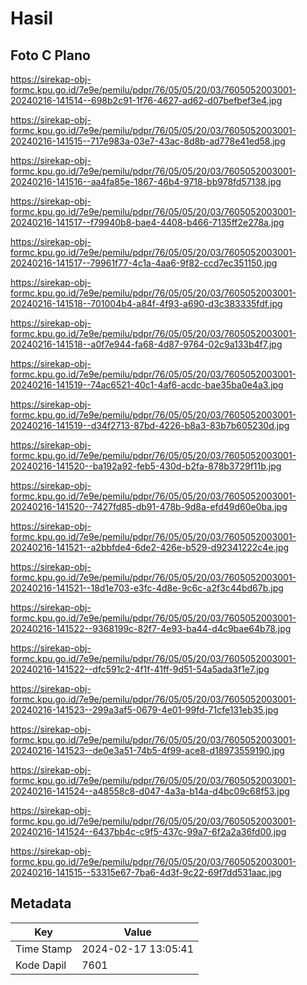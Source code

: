 # Hasil

## Foto C Plano

https://sirekap-obj-formc.kpu.go.id/7e9e/pemilu/pdpr/76/05/05/20/03/7605052003001-20240216-141514--698b2c91-1f76-4627-ad62-d07befbef3e4.jpg

https://sirekap-obj-formc.kpu.go.id/7e9e/pemilu/pdpr/76/05/05/20/03/7605052003001-20240216-141515--717e983a-03e7-43ac-8d8b-ad778e41ed58.jpg

https://sirekap-obj-formc.kpu.go.id/7e9e/pemilu/pdpr/76/05/05/20/03/7605052003001-20240216-141516--aa4fa85e-1867-46b4-9718-bb978fd57138.jpg

https://sirekap-obj-formc.kpu.go.id/7e9e/pemilu/pdpr/76/05/05/20/03/7605052003001-20240216-141517--f79940b8-bae4-4408-b466-7135ff2e278a.jpg

https://sirekap-obj-formc.kpu.go.id/7e9e/pemilu/pdpr/76/05/05/20/03/7605052003001-20240216-141517--79961f77-4c1a-4aa6-9f82-ccd7ec351150.jpg

https://sirekap-obj-formc.kpu.go.id/7e9e/pemilu/pdpr/76/05/05/20/03/7605052003001-20240216-141518--701004b4-a84f-4f93-a690-d3c383335fdf.jpg

https://sirekap-obj-formc.kpu.go.id/7e9e/pemilu/pdpr/76/05/05/20/03/7605052003001-20240216-141518--a0f7e944-fa68-4d87-9764-02c9a133b4f7.jpg

https://sirekap-obj-formc.kpu.go.id/7e9e/pemilu/pdpr/76/05/05/20/03/7605052003001-20240216-141519--74ac6521-40c1-4af6-acdc-bae35ba0e4a3.jpg

https://sirekap-obj-formc.kpu.go.id/7e9e/pemilu/pdpr/76/05/05/20/03/7605052003001-20240216-141519--d34f2713-87bd-4226-b8a3-83b7b605230d.jpg

https://sirekap-obj-formc.kpu.go.id/7e9e/pemilu/pdpr/76/05/05/20/03/7605052003001-20240216-141520--ba192a92-feb5-430d-b2fa-878b3729f11b.jpg

https://sirekap-obj-formc.kpu.go.id/7e9e/pemilu/pdpr/76/05/05/20/03/7605052003001-20240216-141520--7427fd85-db91-478b-9d8a-efd49d60e0ba.jpg

https://sirekap-obj-formc.kpu.go.id/7e9e/pemilu/pdpr/76/05/05/20/03/7605052003001-20240216-141521--a2bbfde4-6de2-426e-b529-d92341222c4e.jpg

https://sirekap-obj-formc.kpu.go.id/7e9e/pemilu/pdpr/76/05/05/20/03/7605052003001-20240216-141521--18d1e703-e3fc-4d8e-9c6c-a2f3c44bd67b.jpg

https://sirekap-obj-formc.kpu.go.id/7e9e/pemilu/pdpr/76/05/05/20/03/7605052003001-20240216-141522--9368199c-82f7-4e93-ba44-d4c9bae64b78.jpg

https://sirekap-obj-formc.kpu.go.id/7e9e/pemilu/pdpr/76/05/05/20/03/7605052003001-20240216-141522--dfc591c2-4f1f-41ff-9d51-54a5ada3f1e7.jpg

https://sirekap-obj-formc.kpu.go.id/7e9e/pemilu/pdpr/76/05/05/20/03/7605052003001-20240216-141523--299a3af5-0679-4e01-99fd-71cfe131eb35.jpg

https://sirekap-obj-formc.kpu.go.id/7e9e/pemilu/pdpr/76/05/05/20/03/7605052003001-20240216-141523--de0e3a51-74b5-4f99-ace8-d18973559190.jpg

https://sirekap-obj-formc.kpu.go.id/7e9e/pemilu/pdpr/76/05/05/20/03/7605052003001-20240216-141524--a48558c8-d047-4a3a-b14a-d4bc09c68f53.jpg

https://sirekap-obj-formc.kpu.go.id/7e9e/pemilu/pdpr/76/05/05/20/03/7605052003001-20240216-141524--6437bb4c-c9f5-437c-99a7-6f2a2a36fd00.jpg

https://sirekap-obj-formc.kpu.go.id/7e9e/pemilu/pdpr/76/05/05/20/03/7605052003001-20240216-141515--53315e67-7ba6-4d3f-9c22-69f7dd531aac.jpg


## Metadata

| Key        | Value               |
| ---------- | ------------------- |
| Time Stamp | 2024-02-17 13:05:41 |
| Kode Dapil | 7601                |



